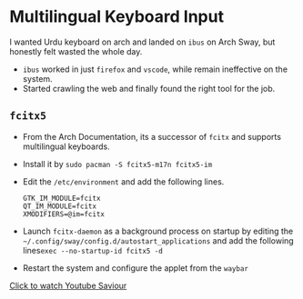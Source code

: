 # Multilingual Keyboard Input

I wanted Urdu keyboard on arch and landed on `ibus` on Arch Sway, but honestly felt wasted the whole day.

- `ibus` worked in just `firefox` and `vscode`, while remain ineffective on the system.
- Started crawling the web and finally found the right tool for the job.

## `fcitx5`

- From the Arch Documentation, its a successor of `fcitx` and supports multilingual keyboards.
- Install it by `sudo pacman -S fcitx5-m17n fcitx5-im`
- Edit the `/etc/environment` and add the following lines.

    ```shell
    GTK_IM_MODULE=fcitx
    QT_IM_MODULE=fcitx
    XMODIFIERS=@im=fcitx
    ```

- Launch `fcitx-daemon` as a background process on startup by editing the `~/.config/sway/config.d/autostart_applications` and add the following lines`exec --no-startup-id fcitx5 -d`

- Restart the system and configure the applet from the `waybar`

[Click to watch Youtube Saviour](https://www.youtube.com/watch?v=GejGVDfuJQo)